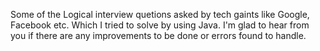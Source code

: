 Some of the Logical interview quetions asked by tech gaints like Google, Facebook etc. Which I tried to solve by using Java.
I'm glad to hear from you if there are any improvements to be done or errors found to handle.
